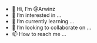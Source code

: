 - 👋 Hi, I’m @Arwinz
- 👀 I’m interested in ...
- 🌱 I’m currently learning ...
- 💞️ I’m looking to collaborate on ...
- 📫 How to reach me ...

<!---
Arwinz/Arwinz is a ✨ special ✨ repository because its `README.md` (this file) appears on your GitHub profile.
You can click the Preview link to take a look at your changes.
--->
